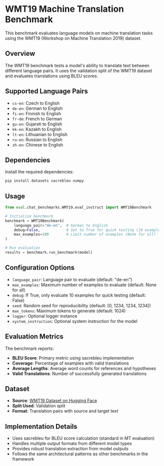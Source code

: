 # WMT19 Machine Translation Benchmark

This benchmark evaluates language models on machine translation tasks using the WMT19 (Workshop on Machine Translation 2019) dataset.

## Overview

The WMT19 benchmark tests a model's ability to translate text between different language pairs. It uses the validation split of the WMT19 dataset and evaluates translations using BLEU scores.

## Supported Language Pairs

- `cs-en`: Czech to English
- `de-en`: German to English  
- `fi-en`: Finnish to English
- `fr-de`: French to German
- `gu-en`: Gujarati to English
- `kk-en`: Kazakh to English
- `lt-en`: Lithuanian to English
- `ru-en`: Russian to English
- `zh-en`: Chinese to English

## Dependencies

Install the required dependencies:

```bash
pip install datasets sacrebleu numpy
```

## Usage

```python
from eval.chat_benchmarks.WMT19.eval_instruct import WMT19Benchmark

# Initialize benchmark
benchmark = WMT19Benchmark(
    language_pair="de-en",  # German to English
    debug=False,            # Set to True for quick testing (10 examples)
    max_examples=100        # Limit number of examples (None for all)
)

# Run evaluation
results = benchmark.run_benchmark(model)
```

## Configuration Options

- `language_pair`: Language pair to evaluate (default: "de-en")
- `max_examples`: Maximum number of examples to evaluate (default: None for all)
- `debug`: If True, only evaluate 10 examples for quick testing (default: False)
- `seed`: Random seed for reproducibility (default: [0, 1234, 1234, 1234])
- `max_tokens`: Maximum tokens to generate (default: 1024)
- `logger`: Optional logger instance
- `system_instruction`: Optional system instruction for the model

## Evaluation Metrics

The benchmark reports:

- **BLEU Score**: Primary metric using sacrebleu implementation
- **Coverage**: Percentage of examples with valid translations
- **Average Lengths**: Average word counts for references and hypotheses
- **Valid Translations**: Number of successfully generated translations

## Dataset

- **Source**: [WMT19 Dataset on Hugging Face](https://huggingface.co/datasets/wmt/wmt19)
- **Split Used**: Validation split
- **Format**: Translation pairs with source and target text

## Implementation Details

- Uses sacrebleu for BLEU score calculation (standard in MT evaluation)
- Handles multiple output formats from different model types
- Provides robust translation extraction from model outputs
- Follows the same architectural patterns as other benchmarks in the framework
